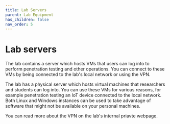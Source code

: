 ```yaml
---
title: Lab Servers  
parent: Lab Equipment
has_children: false
nav_order: 5
---
```


# Lab servers

The lab contains a server which hosts VMs that users can log into to perform penetration testing and other operations. You can connect to these VMs by being connected to the lab's local network or using the VPN.

The lab has a physical server which hosts virtual machines that researchers and students can log into. You can use these VMs for various reasons, for example penetration testing an IoT device connected to the local network. Both Linux and Windows instances can be used to take advantage of software that might not be available on your personal machines. 

You can read more about the VPN on the lab's internal priavte webpage.